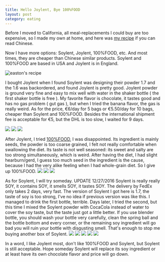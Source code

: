 ```yaml
---
title: Hello Joylent, Bye 100%FOOD
layout: post
category: eating
---
```


Before I moved to California, all meal-replacements I could buy are too expensive, so I made my own at home, and here was [my recipe](https://diy.soylent.com/recipes/easton) if you can read Chinese.

Now I have more options: Soylent, Joylent, 100%FOOD, etc. And most times, they are cheaper than Chinese similar products. Soylent and 100%FOOD are based in USA and Joylent is in England.

<!--more-->

![](http://7u2owr.com1.z0.glb.clouddn.com/diy_soylent_easton.png?imageView2/2/w/1000 "easton's recipe")

I bought Joylent when I found Soylent was designing their powder 1.7 and the 1.6 was backordered, and found Joylent is pretty good. Joylent powder is ground very fine and easy to mix well with water in the shaker bottle ( the first shaker bottle is free ). My favorite flavor is chocolate, it tastes good and has no gas problem ( gut gas ), but when I tried the banana flavor, the gas is really weird. As for the price, €6/day for 5 bags or €5.50/day for 10 bags, cheaper than Soylent and 100%FOOD. Besides the international shipment fee is acceptable for €5, but the DHL is too slow, I waited for 9 days.

![](http://7u2owr.com1.z0.glb.clouddn.com/IMG_9525.JPG?imageView2/2/w/600/h/800/interlace/0/q/100/)
![](http://7u2owr.com1.z0.glb.clouddn.com/IMG_8570.JPG?imageView2/2/w/600/h/800/interlace/0/q/100/)
![](http://7u2owr.com1.z0.glb.clouddn.com/IMG_4647.JPG?imageView2/2/w/600/h/800/interlace/0/q/100/)

After Joylent, I tried [100%FOOD](http://www.spacenutrientsstation.com/), I was disappointed. Its ingredient is mainly seeds, the powder is too coarse grained, I felt not really comfortable when swallowing the diet. Its taste is not well seasoned: its sweet and salty are too strong simultaneously, which is weird. After having the diet, I had slight hearburn/gerd, I guess too much seed in the ingredient is the cause, because I had the very alike feeling when I had whole-grain diet. So I give up 100%FOOD.
![](http://7u2owr.com1.z0.glb.clouddn.com/IMG_1504.JPG?imageView2/2/w/600/h/800/interlace/0/q/100/)
![](http://7u2owr.com1.z0.glb.clouddn.com/IMG_9928.JPG?imageView2/2/w/600/h/800/interlace/0/q/100/)
![](http://7u2owr.com1.z0.glb.clouddn.com/IMG_6724.JPG?imageView2/2/w/600/h/800/interlace/0/q/100/)


As for Soylent, I will try someday.
UPDATE 12/27/2016
Soylent is really really SOY, it contains SOY, it smells SOY, it tastes SOY. The delivery by FedEx only takes 2 days, very fast. The version of Soylent I got here is 1.7, the taste of soy is too strong, I've no idea if previous version was like this. I managed to drink the first bottle, terrible. Days later, I tried the second, but this time I mixed the Soylent powder with CocaCola instead of water to cover the soy taste, but the taste just got a little better. If you use blender bottle, you should wash your bottle very carefully, clean the spring ball and the bottle bottom and every corner, or the remaining soy ingredient will go bad you will ruin your bottle with disgusting smell. That's enough to stop me buying another box of Soylent.
![](http://7u2owr.com1.z0.glb.clouddn.com/IMG_2324.JPG?imageView2/2/w/600)
![](http://7u2owr.com1.z0.glb.clouddn.com/IMG_4037.JPG?imageView2/2/w/600)
![](http://7u2owr.com1.z0.glb.clouddn.com/IMG_2576.JPG?imageView2/2/w/600)
![](http://7u2owr.com1.z0.glb.clouddn.com/IMG_2886.JPG?imageView2/2/w/600)
![](http://7u2owr.com1.z0.glb.clouddn.com/IMG_1775.JPG?imageView2/2/w/600)

In a word, I like Joylent most, don't like 100%FOOD and Soylent, but Soylent is still acceptable. Hope someday Soylent will replace its soy ingredient or at least have its own chocolate flavor and price will go down.